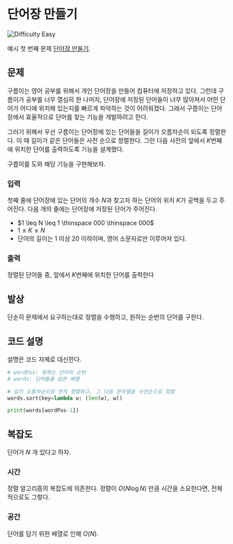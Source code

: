 # 단어장 만들기

![Difficulty Easy](https://img.shields.io/badge/Difficulty-Easy-green)

예시 첫 번째 문제 [단어장 만들기][problem].

[problem]: https://edu.goorm.io/learn/lecture/33428/%EC%95%8C%EA%B3%A0%EB%A6%AC%EC%A6%98-%EB%A8%BC%EB%8D%B0%EC%9D%B4-%EC%B1%8C%EB%A6%B0%EC%A7%80-%EC%8B%9C%EC%A6%8C1/lesson/1664566/%EC%98%88%EC%8B%9C-%EB%AC%B8%EC%A0%9C-1-%EB%8B%A8%EC%96%B4%EC%9E%A5-%EB%A7%8C%EB%93%A4%EA%B8%B0



## 문제

구름이는 영어 공부를 위해서 개인 단어장을 만들어 컴퓨터에 저장하고 있다.
그런데 구름이가 공부를 너무 열심히 한 나머지, 단어장에 저장된 단어들이 너무 많아져서 어떤 단어가 어디에 위치해 있는지를 빠르게 파악하는 것이 어려워졌다. 그래서 구름이는 단어장에서 효율적으로 단어를 찾는 기능을 개발하려고 한다.

그러기 위해서 우선 구름이는 단어장에 있는 단어들을 길이가 오름차순이 되도록 정렬한다.
이 때 길이가 같은 단어들은 사전 순으로 정렬한다.
그런 다음 사전의 앞에서 $K$번째에 위치한 단어를 출력하도록 기능을 설계했다.

구름이를 도와 해당 기능을 구현해보자.

### 입력

첫째 줄에 단어장에 있는 단어의 개수 $N$과 찾고자 하는 단어의 위치 $K$가 공백을 두고 주어진다.
다음 개의 줄에는 단어장에 저장된 단어가 주어진다.

- $1 \leq N \leq 1 \thinspace 000 \thinspace 000$
- $1 \leq K \leq N$
- 단어의 길이는 $1$ 이상 $20$ 이하이며, 영어 소문자로만 이루어져 있다.

### 출력

정렬된 단어들 중, 앞에서 $K$번째에 위치한 단어를 출력한다



## 발상

단순히 문제에서 요구하는대로 정렬을 수행하고, 원하는 순번의 단어를 구한다.



## 코드 설명

설명은 코드 자체로 대신한다.

```python
# wordPos: 원하는 단어의 순번
# words: 단어들을 담은 배열

# 길이 오름차순으로 먼저 정렬하고, 그 다음 문자열을 사전순으로 정렬
words.sort(key=lambda w: (len(w), w))

print(words[wordPos-1])
```



## 복잡도

단어가 $N$ 개 있다고 하자.



### 시간

정렬 알고리즘의 복잡도에 의존한다.
정렬이 $O(N \log N)$ 만큼 시간을 소요한다면, 전체적으로도 그렇다.



### 공간

단어를 담기 위한 배열로 인해 $O(N)$.
